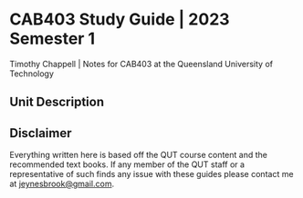 # CAB403 Study Guide | 2023 Semester 1

Timothy Chappell | Notes for CAB403 at the Queensland University of Technology

## Unit Description


## Disclaimer

Everything written here is based off the QUT course content and the recommended
text books. If any member of the QUT staff or a representative of such finds 
any issue with these guides please contact me at jeynesbrook@gmail.com. 
